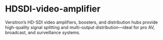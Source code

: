 # HDSDI-video-amplifier
Versitron’s HD-SDI video amplifiers, boosters, and distribution hubs provide high-quality signal splitting and multi-output distribution—ideal for pro AV, broadcast, and surveillance systems.
